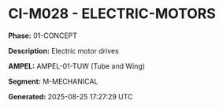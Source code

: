 # CI-M028 - ELECTRIC-MOTORS

**Phase:** 01-CONCEPT

**Description:** Electric motor drives

**AMPEL:** AMPEL-01-TUW (Tube and Wing)

**Segment:** M-MECHANICAL

**Generated:** 2025-08-25 17:27:29 UTC
